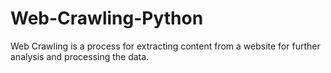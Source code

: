 # Web-Crawling-Python
Web Crawling is a process for extracting content from a website for further analysis and processing the data.


